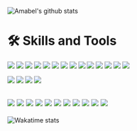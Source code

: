 ![Amabel's github stats](https://n4f6tu2ms5.execute-api.ap-northeast-1.amazonaws.com/prod/api/stats)

# 🛠️ Skills and Tools

[![](https://img.shields.io/badge/-TypeScript-3178C6?style=flat-square&logo=typescript&logoColor=white)](https://www.typescriptlang.org/)
[![](https://img.shields.io/badge/-JavaScript-f7e018?style=flat-square&logo=javascript&logoColor=white)](https://www.ecma-international.org/)
[![](https://img.shields.io/badge/-Angular-DD0031?style=flat-square&logo=angular&logoColor=white)](https://angular.io/)
[![](https://img.shields.io/badge/-Ruby-CC342D?style=flat-square&logo=ruby&logoColor=white)](https://www.ruby-lang.org/en/)
[![](https://img.shields.io/badge/-Ruby%20on%20Rails-CC0000?style=flat-square&logo=ruby-on-rails&logoColor=white)](https://rubyonrails.org/)
[![](https://img.shields.io/badge/-Vue.js-4fc08d?style=flat-square&logo=vue.js&logoColor=ffffff)](https://vuejs.org/)
[![](https://img.shields.io/badge/-Node.js-43853d?style=flat-square&logo=node.js&logoColor=ffffff)](https://nodejs.org/)
[![](https://img.shields.io/badge/-Go-00ADD8?style=flat-square&logo=go&logoColor=white)](https://golang.org/)
[![](https://img.shields.io/badge/-Python-3776AB?style=flat-square&logo=python&logoColor=ffffff)](https://www.python.org/)
[![](https://img.shields.io/badge/-Nginx-269539?style=flat-square&logo=nginx&logoColor=ffffff)](https://nginx.org/)
[![](https://img.shields.io/badge/-React-61DAFB?style=flat-square&logo=react&logoColor=white)](https://reactjs.org/)
[![](https://img.shields.io/badge/-HTML5-E34F26?style=flat-square&logo=html5&logoColor=white)](https://html.spec.whatwg.org/)
[![](https://img.shields.io/badge/-CSS3-1572B6?style=flat-square&logo=css3&logoColor=white)](https://www.w3.org/Style/CSS/)
[![](https://img.shields.io/badge/-Electron-47848F?style=flat-square&logo=electron&logoColor=white)](https://www.electronjs.org/)

[![](https://img.shields.io/badge/-MySQL-4479A1?style=flat-square&logo=mysql&logoColor=white)](https://www.mysql.com/)
[![](https://img.shields.io/badge/-Redis-DC382D?style=flat-square&logo=redis&logoColor=white)](https://redis.io/)
[![](https://img.shields.io/badge/-PostgreSQL-336791?style=flat-square&logo=postgresql&logoColor=white)](https://www.postgresql.org/)
[![](https://img.shields.io/badge/-DynamoDB-4053D6?style=flat-square&logo=amazon-dynamodb&logoColor=white)](https://aws.amazon.com/jp/dynamodb/)

[![](https://img.shields.io/badge/-Visual%20Studio%20Code-007ACC?style=flat-square&logo=visual-studio-code&logoColor=white)](https://code.visualstudio.com/)
[![](https://img.shields.io/badge/-Git-f05032?style=flat-square&logo=git&logoColor=white)](https://git-scm.com/)
[![](https://img.shields.io/badge/-NPM-cb3837?style=flat-square&logo=npm&logoColor=white)](https://npmjs.com/)
[![](https://img.shields.io/badge/-Docker-2496ED?style=flat-square&logo=docker&logoColor=ffffff)](https://www.docker.com/)
[![](https://img.shields.io/badge/-Postman-FF6C37?style=flat-square&logo=postman&logoColor=white)](https://www.linuxfoundation.org/)
[![](https://img.shields.io/badge/-Debian-A81D33?style=flat-square&logo=debian&logoColor=white)](https://www.debian.org/)
[![](https://img.shields.io/badge/-Ubuntu-E95420?style=flat-square&logo=ubuntu&logoColor=white)](https://ubuntu.com/)
[![](https://img.shields.io/badge/-Amazon%20AWS-232F3E?style=flat-square&logo=amazon-aws&logoColor=white)](https://aws.amazon.com/)
[![](https://img.shields.io/badge/-Raspberry%20Pi-C51A4A?style=flat-square&logo=raspberry-pi&logoColor=white)](https://www.raspberrypi.org/)
[![](https://img.shields.io/badge/-Figma-F24E1E?style=flat-square&logo=figma&logoColor=white)](https://www.figma.com/ui-design-tool/)
[![](https://img.shields.io/badge/-Datadog-632CA6?style=flat-square&logo=datadog&logoColor=white)](https://www.datadoghq.com/)
---

![Wakatime stats](https://n4f6tu2ms5.execute-api.ap-northeast-1.amazonaws.com/prod/api/wakatime)
